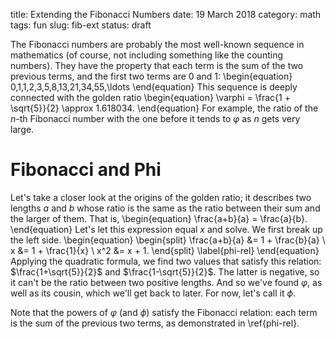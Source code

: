 title: Extending the Fibonacci Numbers
date: 19 March 2018
category: math
tags: fun
slug: fib-ext
status: draft

The Fibonacci numbers are probably the most well-known sequence in mathematics (of course, not including something like the counting numbers).
They have the property that each term is the sum of the two previous terms, and the first two terms are 0 and 1:
\begin{equation}
	0,1,1,2,3,5,8,13,21,34,55,\ldots
\end{equation}
This sequence is deeply connected with the golden ratio
\begin{equation}
	\varphi = \frac{1 + \sqrt{5}}{2} \approx 1.618034.
\end{equation}
For example, the ratio of the $n$-th Fibonacci number with the one before it tends to $\varphi$ as $n$ gets very large.

# Fibonacci and Phi
Let's take a closer look at the origins of the golden ratio; it describes two lengths $a$ and $b$ whose ratio is the same as the ratio between their sum and the larger of them.
That is,
\begin{equation}
	\frac{a+b}{a} = \frac{a}{b}.
\end{equation}
Let's let this expression equal $x$ and solve.
We first break up the left side.
\begin{equation}
	\begin{split}
		\frac{a+b}{a} &= 1 + \frac{b}{a} \\
		x &= 1 + \frac{1}{x} \\
		x^2 &= x + 1.
	\end{split}
	\label{phi-rel}
\end{equation}
Applying the quadratic formula, we find two values that satisfy this relation: $\frac{1+\sqrt{5}}{2}$ and $\frac{1-\sqrt{5}}{2}$.
The latter is negative, so it can't be the ratio between two positive lengths.
And so we've found $\varphi$, as well as its cousin, which we'll get back to later.
For now, let's call it $\phi$.

Note that the powers of $\varphi$ (and $\phi$) satisfy the Fibonacci relation: each term is the sum of the previous two terms, as demonstrated in \ref{phi-rel}.